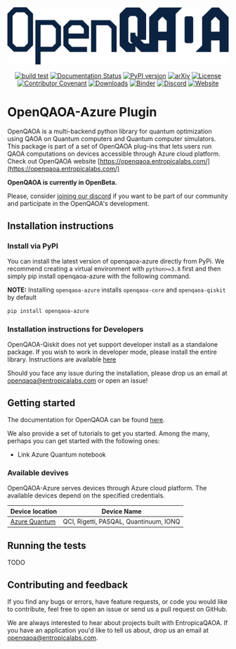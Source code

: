 <div align="center">

<picture>
  <source media="(prefers-color-scheme: dark)" srcset="https://github.com/entropicalabs/openqaoa/blob/main/.github/images/openqaoa_logo_offW.png" width="650">
  <img alt="OpenQAOA" src="https://github.com/entropicalabs/openqaoa/blob/main/.github/images/openqaoa_logo.png" width="650">
</picture>

  [![build test](https://github.com/entropicalabs/openqaoa/actions/workflows/test_main_linux.yml/badge.svg)](https://github.com/entropicalabs/openqaoa/actions/workflows/test_main_linux.yml)<!-- Tests (GitHub actions) -->
  [![Documentation Status](https://readthedocs.org/projects/el-openqaoa/badge/?version=latest)](https://el-openqaoa.readthedocs.io/en/latest/?badge=latest) <!-- Readthedocs -->
  [![PyPI version](https://badge.fury.io/py/openqaoa.svg)](https://badge.fury.io/py/openqaoa) <!-- PyPI -->
  [![arXiv](https://img.shields.io/badge/arXiv-2210.08695-<COLOR>.svg)](https://arxiv.org/abs/2210.08695) <!-- arXiv -->
  [![License](https://img.shields.io/pypi/l/openqaoa)](LICENSE.md)<!-- License -->
  [![Contributor Covenant](https://img.shields.io/badge/Contributor%20Covenant-2.1-4baaaa.svg)](CODE_OF_CONDUCT.md)<!-- Covenant Code of conduct -->
  [![Downloads](https://pepy.tech/badge/openqaoa)](https://pepy.tech/project/openqaoa)
  [![Binder](https://mybinder.org/badge_logo.svg)](https://mybinder.org/v2/gh/entropicalabs/openqaoa.git/main?labpath=%2Fexamples)
  [![Discord](https://img.shields.io/discord/991258119525122058)](https://discord.gg/ana76wkKBd)
  [![Website](https://img.shields.io/badge/OpenQAOA-Website-blueviolet)](https://openqaoa.entropicalabs.com/) 
</div>

# OpenQAOA-Azure Plugin


OpenQAOA is a multi-backend python library for quantum optimization using QAOA on Quantum computers and Quantum computer simulators. This package is part of a set of OpenQAOA plug-ins that lets users run QAOA computations on devices accessible through Azure cloud platform. Check out OpenQAOA website [https://openqaoa.entropicalabs.com/](https://openqaoa.entropicalabs.com/)

**OpenQAOA is currently in OpenBeta.**

Please, consider [joining our discord](https://discord.gg/ana76wkKBd) if you want to be part of our community and participate in the OpenQAOA's development. 

## Installation instructions

### Install via PyPI

You can install the latest version of openqaoa-azure directly from PyPi. We recommend creating a virtual environment with `python>=3.8` first and then simply pip install openqaoa-azure with the following command.

**NOTE:** Installing `openqaoa-azure` installs `openqaoa-core` and `openqaoa-qiskit` by default

```bash
pip install openqaoa-azure
```

### Installation instructions for Developers
OpenQAOA-Qiskit does not yet support developer install as a standalone package. If you wish to work in developer mode, please install the entire library. Instructions are available [here]()

Should you face any issue during the installation, please drop us an email at openqaoa@entropicalabs.com or open an issue!

## Getting started

The documentation for OpenQAOA can be found [here](https://el-openqaoa.readthedocs.io/en/latest/).

We also provide a set of tutorials to get you started. Among the many, perhaps you can get started with the following ones:

- Link Azure Quantum notebook

### Available devives 

OpenQAOA-Azure serves devices through Azure cloud platform. The available devices depend on the specified credentials.

| Device location | Device Name |
| --------------- | ----------- |
| [Azure Quantum](https://azure.microsoft.com/en-us/products/quantum) | QCI, Rigetti, PASQAL, Quantinuum, IONQ |

## Running the tests

TODO

## Contributing and feedback

If you find any bugs or errors, have feature requests, or code you would like to contribute, feel free to open an issue or send us a pull request on GitHub.

We are always interested to hear about projects built with EntropicaQAOA. If you have an application you'd like to tell us about, drop us an email at openqaoa@entropicalabs.com.
